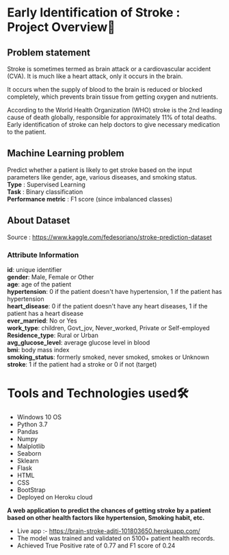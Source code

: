 # Early Identification of Stroke : Project Overview🎯
## Problem statement
Stroke is sometimes termed as brain attack or a cardiovascular accident (CVA). It is much like a heart attack, only it occurs in the brain.<br>

It occurs when the supply of blood to the brain is reduced or blocked completely, which prevents brain tissue from getting oxygen and nutrients.<br>

According to the World Health Organization (WHO) stroke is the 2nd leading cause of death globally, responsible for approximately 11% of total deaths.<br>
Early identification of stroke can help doctors to give necessary medication to the patient.


## Machine Learning problem
Predict whether a patient is likely to get stroke based on the input parameters like gender, age, various diseases, and smoking status.<br>
<b>Type</b> : Supervised Learning<br>
<b>Task</b> : Binary classification<br>
<b>Performance metric</b> : F1 score (since imbalanced classes)<br>

## About Dataset
Source : https://www.kaggle.com/fedesoriano/stroke-prediction-dataset

### Attribute Information
<b>id</b>: unique identifier<br>
<b>gender</b>: Male, Female or Other<br>
<b>age</b>: age of the patient<br>
<b>hypertension</b>: 0 if the patient doesn't have hypertension, 1 if the patient has hypertension<br>
<b>heart_disease</b>: 0 if the patient doesn't have any heart diseases, 1 if the patient has a heart disease<br>
<b>ever_married</b>: No or Yes<br>
<b>work_type</b>: children, Govt_jov, Never_worked, Private or Self-employed<br>
<b>Residence_type</b>: Rural or Urban<br>
<b>avg_glucose_level</b>: average glucose level in blood<br>
<b>bmi</b>: body mass index<br>
<b>smoking_status</b>: formerly smoked, never smoked, smokes or Unknown<br>
<b>stroke</b>: 1 if the patient had a stroke or 0 if not (target)<br>


# Tools and Technologies used🛠
- Windows 10 OS 
- Python 3.7
- Pandas
- Numpy
- Malplotlib 
- Seaborn 
- Sklearn
- Flask
- HTML
- CSS
- BootStrap 
- Deployed on Heroku cloud

**A web application to predict the chances of getting stroke by a patient based on other health factors like hypertension, Smoking habit, etc.**
- Live app :- https://brain-stroke-aditi-101803650.herokuapp.com/
- The model was trained and validated on 5100+ patient health records. 
- Achieved True Positive rate of 0.77 and F1 score of 0.24
